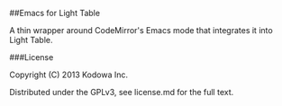 ##Emacs for Light Table

A thin wrapper around CodeMirror's Emacs mode that integrates it into Light Table.

###License

Copyright (C) 2013 Kodowa Inc.

Distributed under the GPLv3, see license.md for the full text.